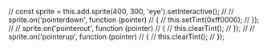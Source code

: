 // const sprite = this.add.sprite(400, 300, 'eye').setInteractive();
//
// sprite.on('pointerdown', function (pointer)
// {
//     this.setTint(0xff0000);
// });
//
// sprite.on('pointerout', function (pointer)
// {
//     this.clearTint();
// });
//
// sprite.on('pointerup', function (pointer)
// {
//     this.clearTint();
// });